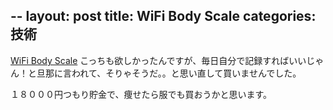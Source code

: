 --
layout: post
title: WiFi Body Scale
categories: 技術
--

<a href="http://www.amazon.co.jp/Covia-WBS01-WiFi-Body-Scale/dp/B00327A5EE" target="_blank">WiFi Body Scale</a>
こっちも欲しかったんですが、毎日自分で記録すればいいじゃん！と旦那に言われて、そりゃそうだ。。と思い直して買いませんでした。

１８０００円つもり貯金で、痩せたら服でも買おうかと思います。

